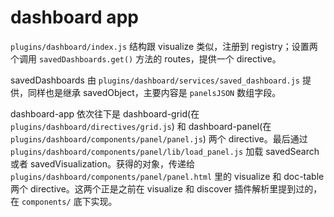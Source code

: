 # dashboard app

`plugins/dashboard/index.js` 结构跟 visualize 类似，注册到 registry；设置两个调用 `savedDashboards.get()` 方法的 routes，提供一个 directive。

savedDashboards 由 `plugins/dashboard/services/saved_dashboard.js` 提供，同样也是继承 savedObject，主要内容是 `panelsJSON` 数组字段。

dashboard-app 依次往下是 dashboard-grid(在`plugins/dashboard/directives/grid.js`) 和 dashboard-panel(在`plugins/dashboard/components/panel/panel.js`) 两个 directive。最后通过 `plugins/dashboard/components/panel/lib/load_panel.js` 加载 savedSearch 或者 savedVisualization。获得的对象，传递给 `plugins/dashboard/components/panel/panel.html` 里的 visualize 和 doc-table 两个 directive。这两个正是之前在 visualize 和 discover 插件解析里提到过的，在 `components/` 底下实现。
